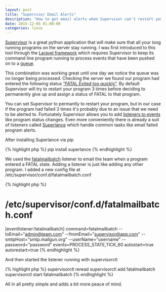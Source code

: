 ```yaml
---
layout: post
title: "Supervisor Email Alerts"
description: "How to get email alerts when Supervisor can't restart your program"
date: 2015-12-05 01:00:00
categories: linux
---  
```

[Supervisor](http://supervisord.org/) is a great python application that will make sure that all your long running programs on the server stay running. 
I was first introduced to this tool through the [Laravel framework](http://laravel.com/) which requires Supervisor to keep its command line program 
running to process events that have been pushed on to a [queue](http://laravel.com/docs/5.1/queues#supervisor-configuration).  

This combination was working great until one day we notice the queue was no longer being processed. Checking the server we 
found our program had entered the following status [“FATAL Exited too quickly”](http://supervisord.org/subprocess.html#process-states). By default Supervisor will try to restart your 
program 3 times before deciding to permanently give up and assign a status of FATAL to that program.  

You can set Supervisor to permantly to restart your program, but in our case if the program had failed 3 times it's probably 
due to an issue that we need to be alerted to. Fortunately Supervisor allows you to add [listeners to events](http://supervisord.org/events.html) like program 
status changes. Even more conveniently there is already a suit of listeners called [Superlance](http://superlance.readthedocs.org/en/latest/index.html#)
which handle common tasks like email failed program alerts.  

After installing Superlance via pip  

{% highlight php %}
pip install superlance
{% endhighlight %}

We used the [fatalmailbatch](http://superlance.readthedocs.org/en/latest/fatalmailbatch.html) listener to email the team when a program entered a FATAL state. Adding a listener is just like 
adding any other program. I added a new config file at /etc/supervisor/conf.d/fatalmailbatch.conf  

{% highlight php %}
# /etc/supervisor/conf.d/fatalmailbatch.conf 

[eventlistener:fatalmailbatch]
command=fatalmailbatch 
  --toEmail="admin@team.com" 
  --fromEmail="supervisor@app.com" 
  --smtpHost="smtp.mailgun.org" 
  --userName="username" 
  --password="password"
events=PROCESS_STATE,TICK_60
autostart=true
autorestart=true
{% endhighlight %}

And then started the listener running with supervisorctl  

{% highlight php %}
supervisorctl reread
supervisorctl add fatalmailbatch
supervisorctl start fatalmailbatch
{% endhighlight %}

All in all pretty simple and adds a bit more peace of mind.  
